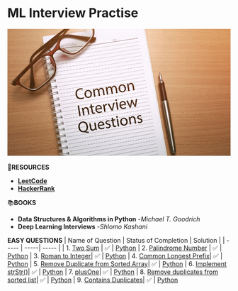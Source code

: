 # **ML Interview Practise**

![Image](https://github.com/reban87/ML_Interview_Practise/blob/main/images/interview.jpg)

🔗**RESOURCES**
- [**LeetCode**](https://leetcode.com/problemset/all/?listId=wpwgkgt&page=1&difficulty=EASY&status=NOT_STARTED)
- [**HackerRank**](https://www.hackerrank.com/dashboard)

📚**BOOKS**
- **Data Structures & Algorithms in Python** -*Michael T. Goodrich*
- **Deep Learning Interviews** -*Shlomo Kashani*

**EASY QUESTIONS**
| Name of Question | Status of Completion | Solution |
| ----- | -----| ----- |
| 1. [Two Sum](https://leetcode.com/problems/two-sum/) | ✅ | [Python](https://github.com/reban87/ML_Interview_Practise/blob/main/images/two_sum.JPG)
| 2. [Palindrome Number](https://leetcode.com/problems/palindrome-number/) | ✅ | [Python](https://github.com/reban87/ML_Interview_Practise/blob/main/images/palilndrome_num.JPG)
| 3. [Roman to Integer](https://leetcode.com/problems/roman-to-integer/)| ✅ | [Python](https://github.com/reban87/ML_Interview_Practise/blob/main/images/roman_to_Integer.png)
| 4. [Common Longest Prefix](https://leetcode.com/problems/longest-common-prefix/)| ✅ | [Python](https://github.com/reban87/ML_Interview_Practise/blob/main/images/Longest%20Common%20Prefix.png)
| 5. [Remove Duplicate from Sorted Array](https://leetcode.com/problems/remove-duplicates-from-sorted-array/)| ✅ | [Python](https://github.com/reban87/ML_Interview_Practise/blob/main/images/Remove%20Duplicate%20from%20sorted%20array.png)
| 6. [Implement strStr()](https://leetcode.com/problems/implement-strstr/)| ✅ | [Python](https://github.com/reban87/ML_Interview_Practise/blob/main/images/implement%20strStr().png)
| 7. [plusOne](https://leetcode.com/problems/plus-one/)| ✅ | [Python](https://github.com/reban87/ML_Interview_Practise/blob/main/images/plusOne.png)
| 8. [Remove duplicates from sorted list](https://leetcode.com/problems/remove-duplicates-from-sorted-list/)| ✅ | [Python](https://github.com/reban87/ML_Interview_Practise/blob/main/images/remove_duplicate%20from%20sorted%20list.png)
| 9. [Contains Duplicates](https://leetcode.com/problems/contains-duplicate/)| ✅ | [Python](https://github.com/reban87/ML_Interview_Practise/blob/main/images/contains%20duplicate.png)
